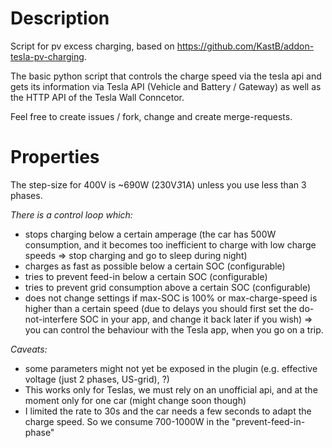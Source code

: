 # Description
Script for pv excess charging, based on https://github.com/KastB/addon-tesla-pv-charging.
  
The basic python script that controls the charge speed via the tesla api and gets its information via Tesla API (Vehicle and Battery / Gateway) as well as the HTTP API of the Tesla Wall Conncetor.

Feel free to create issues / fork, change and create merge-requests.

# Properties
The step-size for 400V is ~690W (230V*3*1A) unless you use less than 3 phases. 
 
*There is a control loop which:*
- stops charging below a certain amperage (the car has 500W consumption, and it becomes too inefficient to charge with low charge speeds => stop charging and go to sleep during night)
- charges as fast as possible below a certain SOC (configurable)
- tries to prevent feed-in below a certain SOC (configurable)
- tries to prevent grid consumption above a certain SOC (configurable)
- does not change settings if max-SOC is 100% or max-charge-speed is higher than a certain speed (due to delays you should first set the do-not-interfere SOC in your app, and change it back later if you wish) => you can control the behaviour with the Tesla app, when you go on a trip.

*Caveats:*
- some parameters might not yet be exposed in the plugin (e.g. effective voltage (just 2 phases, US-grid), ?)
- This works only for Teslas, we must rely on an unofficial api, and at the moment only for one car (might change soon though)
- I limited the rate to 30s and the car needs a few seconds to adapt the charge speed. So we consume 700-1000W in the "prevent-feed-in-phase"
